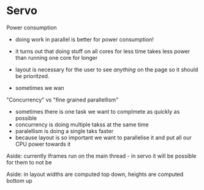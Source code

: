 # Servo

Power consumption

* doing work in parallel is better for power consumption!
* it turns out that doing stuff on all cores for less time takes less power than running one core for longer

* layout is necessary for the user to see _anything_ on the page so it should be prioritzed.
* sometimes we wan


"Concurrency" vs "fine grained parallellism"

* sometimes there is one task we want to complmete as quickly as possible
* concurrency is doing multiple takss at the same time
* paralellism is doing a single taks faster
* because layout is so important we want to parallelise it and put all our CPU power towards it

Aside: currently iframes run on the main thread - in servo it will be possible for them to not be

Aside: in layout widths are computed top down, heights are computed bottom up


